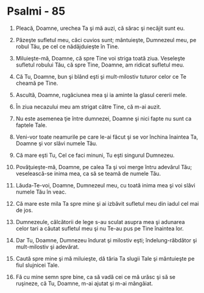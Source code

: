 # Psalmi - 85

1. Pleacă, Doamne, urechea Ta şi mă auzi, că sărac şi necăjit sunt eu. 

2. Păzeşte sufletul meu, căci cuvios sunt; mântuieşte, Dumnezeul meu, pe robul Tău, pe cel ce nădăjduieşte în Tine. 

3. Miluieşte-mă, Doamne, că spre Tine voi striga toată ziua. Veseleşte sufletul robului Tău, că spre Tine, Doamne, am ridicat sufletul meu. 

4. Că Tu, Doamne, bun şi blând eşti şi mult-milostiv tuturor celor ce Te cheamă pe Tine. 

5. Ascultă, Doamne, rugăciunea mea şi ia aminte la glasul cererii mele. 

6. În ziua necazului meu am strigat către Tine, că m-ai auzit. 

7. Nu este asemenea ţie între dumnezei, Doamne şi nici fapte nu sunt ca faptele Tale. 

8. Veni-vor toate neamurile pe care le-ai făcut şi se vor închina înaintea Ta, Doamne şi vor slăvi numele Tău. 

9. Că mare eşti Tu, Cel ce faci minuni, Tu eşti singurul Dumnezeu. 

10. Povăţuieşte-mă, Doamne, pe calea Ta şi voi merge întru adevărul Tău; veselească-se inima mea, ca să se teamă de numele Tău. 

11. Lăuda-Te-voi, Doamne, Dumnezeul meu, cu toată inima mea şi voi slăvi numele Tău în veac. 

12. Că mare este mila Ta spre mine şi ai izbăvit sufletul meu din iadul cel mai de jos. 

13. Dumnezeule, călcătorii de lege s-au sculat asupra mea şi adunarea celor tari a căutat sufletul meu şi nu Te-au pus pe Tine înaintea lor. 

14. Dar Tu, Doamne, Dumnezeu îndurat şi milostiv eşti; îndelung-răbdător şi mult-milostiv şi adevărat. 

15. Caută spre mine şi mă miluieşte, dă tăria Ta slugii Tale şi mântuieşte pe fiul slujnicei Tale. 

16. Fă cu mine semn spre bine, ca să vadă cei ce mă urăsc şi să se ruşineze, că Tu, Doamne, m-ai ajutat şi m-ai mângâiat. 

